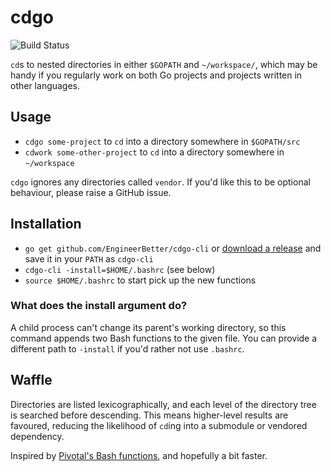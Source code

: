 # cdgo

![Build Status](http://ci.engineerbetter.com/api/v1/pipelines/cdgo-cli/jobs/test/badge)

`cd`s to nested directories in either `$GOPATH` and `~/workspace/`, which may be handy if you regularly work on both Go projects and projects written in other languages.

## Usage

* `cdgo some-project` to `cd` into a directory somewhere in `$GOPATH/src`
* `cdwork some-other-project` to `cd` into a directory somewhere in `~/workspace`

`cdgo` ignores any directories called `vendor`. If you'd like this to be optional behaviour, please raise a GitHub issue.

## Installation

* `go get github.com/EngineerBetter/cdgo-cli` or [download a release](https://github.com/EngineerBetter/cdgo-cli/releases/latest) and save it in your `PATH` as `cdgo-cli`
* `cdgo-cli -install=$HOME/.bashrc` (see below)
* `source $HOME/.bashrc` to start pick up the new functions

### What does the install argument do?

A child process can't change its parent's working directory, so this command appends two Bash functions to the given file. You can provide a different path to `-install` if you'd rather not use `.bashrc`.

## Waffle

Directories are listed lexicographically, and each level of the directory tree is searched before descending. This means higher-level results are favoured, reducing the likelihood of `cd`ing into a submodule or vendored dependency.

Inspired by [Pivotal's Bash functions](https://github.com/cloudfoundry-incubator/garden-linux/wiki/Garden-development-workstation-setup), and hopefully a bit faster.